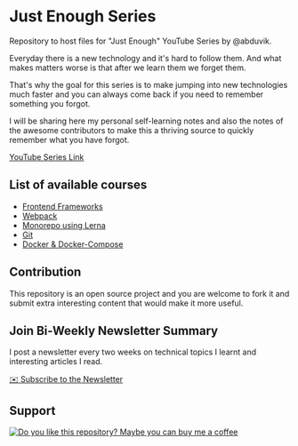# Just Enough Series

Repository to host files for "Just Enough" YouTube Series by @abduvik.

Everyday there is a new technology and it's hard to follow them. And what makes matters worse is that after we learn them we forget them.

That's why the goal for this series is to make jumping into new technologies much faster and you can always come back if you need to remember something you forgot.

I will be sharing here my personal self-learning notes and also the notes of the awesome contributors to make this a thriving source to quickly remember what you have forgot.

[YouTube Series Link](https://www.youtube.com/playlist?list=PLHdp1h1eRH0Eed94P6MpVk6EuYDbyVqO0)

## List of available courses

- [Frontend Frameworks](./courses/frontend-frameworks)
- [Webpack](./courses/webpack)
- [Monorepo using Lerna](./courses/monorepo-lerna)
- [Git](./courses/git)
- [Docker & Docker-Compose](./courses/docker+docker-compose)

## Contribution

This repository is an open source project and you are welcome to fork it and submit extra interesting content that would make it more useful.

## Join Bi-Weekly Newsletter Summary

I post a newsletter every two weeks on technical topics I learnt and interesting articles I read.

[✉️ Subscribe to the Newsletter](https://newsletter.abdu.dev/)

## Support

[![Do you like this repository? Maybe you can buy me a coffee](https://www.buymeacoffee.com/assets/img/guidelines/download-assets-sm-1.svg)](https://www.buymeacoffee.com/abduvik)
